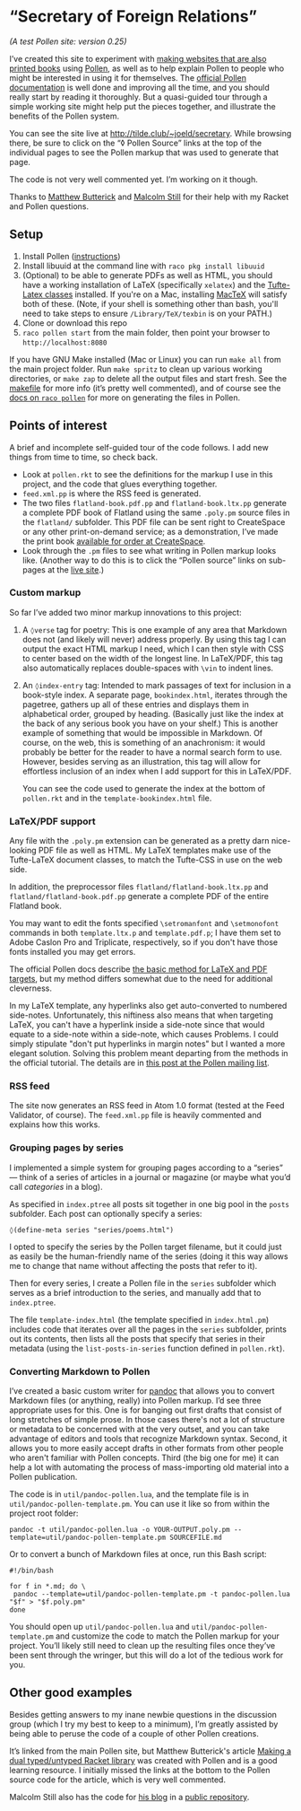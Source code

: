 # “Secretary of Foreign Relations”

*(A test Pollen site: version 0.25)*

I’ve created this site to experiment with [making websites that are also printed books](http://tilde.club/~joeld/secretary/posts/web-books.html) using [Pollen](http://pollenpub.com), as well as to help explain Pollen to people who might be interested in using it for themselves. The [official Pollen documentation](http://pkg-build.racket-lang.org/doc/pollen/index.html) is well done and improving all the time, and you should really start by reading it thoroughly. But a quasi-guided tour through a simple working site might help put the pieces together, and illustrate the benefits of the Pollen system.

You can see the site live at <http://tilde.club/~joeld/secretary>. While browsing there, be sure to click on the “◊ Pollen Source” links at the top of the individual pages to see the Pollen markup that was used to generate that page.

The code is not very well commented yet. I’m working on it though.

Thanks to [Matthew Butterick](http://typographyforlawyers.com/about.html) and [Malcolm Still](http://mstill.io) for their help with my Racket and Pollen questions.

## Setup

1. Install Pollen ([instructions](http://pkg-build.racket-lang.org/doc/pollen/Installation.html))
2. Install libuuid at the command line with `raco pkg install libuuid`
3. (Optional) to be able to generate PDFs as well as HTML, you should have a working installation of LaTeX (specifically `xelatex`) and the [Tufte-Latex classes](https://tufte-latex.github.io/tufte-latex/) installed. If you're on a Mac, installing [MacTeX](http://tug.org/mactex/) will satisfy both of these. (Note, if your shell is something other than bash, you'll need to take steps to ensure `/Library/TeX/texbin` is on your PATH.)
3. Clone or download this repo
4. `raco pollen start` from the main folder, then point your browser to `http://localhost:8080`

If you have GNU Make installed (Mac or Linux) you can run `make all` from the main project folder. Run `make spritz` to clean up various working directories, or `make zap` to delete all the output files and start fresh. See the [makefile](makefile) for more info (it’s pretty well commented), and of course see the [docs on `raco pollen`](http://pkg-build.racket-lang.org/doc/pollen/raco-pollen.html) for more on generating the files in Pollen.

## Points of interest

A brief and incomplete self-guided tour of the code follows. I add new things from time to time, so check back.

* Look at `pollen.rkt` to see the definitions for the markup I use in this project, and the code that glues everything together.
* `feed.xml.pp` is where the RSS feed is generated.
* The two files `flatland-book.pdf.pp` and `flatland-book.ltx.pp` generate a complete PDF book of Flatland using the same `.poly.pm` source files in the `flatland/` subfolder. This PDF file can be sent right to CreateSpace or any other print-on-demand service; as a demonstration, I’ve made the print book [available for order at CreateSpace](https://www.createspace.com/6059658).
* Look through the `.pm` files to see what writing in Pollen markup looks like. (Another way to do this is to click the “Pollen source” links on sub-pages at the [live site](http://tilde.club/~joeld/secretary/).)

### Custom markup

So far I’ve added two minor markup innovations to this project:

 1. A `◊verse` tag for poetry: This is one example of any area that Markdown does not (and likely will never) address properly. By using this tag I can output the exact HTML markup I need, which I can then style with CSS to center based on the width of the longest line. In LaTeX/PDF, this tag also automatically replaces double-spaces with `\vin` to indent lines.

 2. An `◊index-entry` tag: Intended to mark passages of text for inclusion in a book-style index. A separate page, `bookindex.html`, iterates through the pagetree, gathers up all of these entries and displays them in alphabetical order, grouped by heading. (Basically just like the index at the back of any serious book you have on your shelf.) This is another example of something that would be impossible in Markdown. Of course, on the web, this is something of an anachronism: it would probably be better for the reader to have a normal search form to use. However, besides serving as an illustration, this tag will allow for effortless inclusion of an index when I add support for this in LaTeX/PDF.

     You can see the code used to generate the index at the bottom of `pollen.rkt` and in the `template-bookindex.html` file.

### LaTeX/PDF support

Any file with the `.poly.pm` extension can be generated as a pretty darn nice-looking PDF file as well as HTML. My LaTeX templates make use of the Tufte-LaTeX document classes, to match the Tufte-CSS in use on the web side.

In addition, the preprocessor files `flatland/flatland-book.ltx.pp` and `flatland/flatland-book.pdf.pp` generate a complete PDF of the entire Flatland book.

You may want to edit the fonts specified `\setromanfont` and `\setmonofont` commands in both `template.ltx.p` and `template.pdf.p`; I have them set to Adobe Caslon Pro and Triplicate, respectively, so if you don't have those fonts installed you may get errors.

The official Pollen docs describe [the basic method for LaTeX and PDF targets](http://pkg-build.racket-lang.org/doc/pollen/fourth-tutorial.html), but my method differs somewhat due to the need for additional cleverness.

In my LaTeX template, any hyperlinks also get auto-converted to numbered side-notes. Unfortunately, this niftiness also means that when targeting LaTeX, you can't have a hyperlink inside a side-note since that would equate to a side-note within a side-note, which causes Problems. I could simply stipulate "don't put hyperlinks in margin notes" but I wanted a more elegant solution. Solving this problem meant departing from the methods in the official tutorial. The details are in [this post at the Pollen mailing list](https://groups.google.com/d/msg/pollenpub/SoxbXRHnyMs/fP7hCSLADwAJ).

### RSS feed

The site now generates an RSS feed in Atom 1.0 format (tested at the Feed Validator, of course). The `feed.xml.pp` file is heavily commented and explains how this works.

### Grouping pages by series

I implemented a simple system for grouping pages according to a “series” — think of a series of articles in a journal or magazine (or maybe what you’d call *categories* in a blog).

As specified in `index.ptree` all posts sit together in one big pool in the `posts` subfolder. Each post can optionally specify a series:

    ◊(define-meta series "series/poems.html")

I opted to specify the series by the Pollen target filename, but it could just as easily be the human-friendly name of the series (doing it this way allows me to change that name without affecting the posts that refer to it).

Then for every series, I create a Pollen file in the `series` subfolder which serves as a brief introduction to the series, and manually add that to `index.ptree`.

The file `template-index.html` (the template specified in `index.html.pm`) includes code that iterates over all the pages in the `series` subfolder, prints out its contents, then lists all the posts that specify that series in their metadata (using the `list-posts-in-series` function defined in `pollen.rkt`).

### Converting Markdown to Pollen

I’ve created a basic custom writer for [pandoc](http://pandoc.org) that allows you to convert Markdown files (or anything, really) into Pollen markup. I’d see three appropriate uses for this. One is for banging out first drafts that consist of long stretches of simple prose. In those cases there's not a lot of structure or metadata to be concerned with at the very outset, and you can take advantage of editors and tools that recognize Markdown syntax. Second, it allows you to more easily accept drafts in other formats from other people who aren't familiar with Pollen concepts. Third (the big one for me) it can help a lot with automating the process of mass-importing old material into a Pollen publication.

The code is in `util/pandoc-pollen.lua`, and the template file is in `util/pandoc-pollen-template.pm`. You can use it like so from within the project root folder:

    pandoc -t util/pandoc-pollen.lua -o YOUR-OUTPUT.poly.pm --template=util/pandoc-pollen-template.pm SOURCEFILE.md

Or to convert a bunch of Markdown files at once, run this Bash script:

    #!/bin/bash

    for f in *.md; do \
     pandoc --template=util/pandoc-pollen-template.pm -t pandoc-pollen.lua "$f" > "$f.poly.pm"
    done

You should open up `util/pandoc-pollen.lua` and `util/pandoc-pollen-template.pm` and customize the code to match the Pollen markup for your project. You’ll likely still need to clean up the resulting files once they’ve been sent through the wringer, but this will do a lot of the tedious work for you.

## Other good examples

Besides getting answers to my inane newbie questions in the discussion group (which I try my best to keep to a minimum), I’m greatly assisted by being able to peruse the code of a couple of other Pollen creations.

It’s linked from the main Pollen site, but Matthew Butterick's article [Making a dual typed/untyped Racket library](http://unitscale.com/mb/technique/dual-typed-untyped-library.html) was created with Pollen and is a good learning resource. I initially missed the links at the bottom to the Pollen source code for the article, which is very well commented.

Malcolm Still also has the code for [his blog](http://mstill.io) in a [public repository](https://github.com/malcolmstill/mstill.io).
